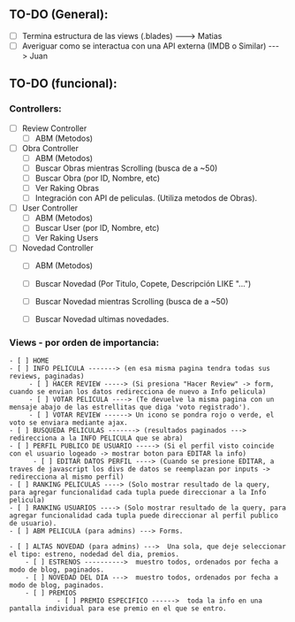 ## TO-DO (General):
- [ ] Termina estructura de las views (.blades) ---> Matias
- [ ] Averiguar como se interactua con una API externa (IMDB o Similar) ---> Juan

## TO-DO (funcional):

### Controllers:
  - [ ] Review Controller
    - [ ] ABM (Metodos)
  - [ ] Obra Controller
    - [ ] ABM (Metodos)
    - [ ] Buscar Obras mientras Scrolling (busca de a ~50)
    - [ ] Buscar Obra (por ID, Nombre, etc)
    - [ ] Ver Raking Obras
    - [ ] Integración con API de peliculas. (Utiliza metodos de Obras).
  - [ ] User Controller
    - [ ] ABM (Metodos)
    - [ ] Buscar User (por ID, Nombre, etc)
    - [ ] Ver Raking Users
  - [ ] Novedad Controller
    - [ ] ABM (Metodos)
    - [ ] Buscar Novedad (Por Titulo, Copete, Descripción LIKE "...")
    - [ ] Buscar Novedad mientras Scrolling (busca de a ~50)
    - [ ] Buscar Novedad ultimas novedades.


### Views - por orden de importancia:
    - [ ] HOME
    - [ ] INFO PELICULA -------> (en esa misma pagina tendra todas sus reviews, paginadas)
     	 - [ ] HACER REVIEW -----> (Si presiona "Hacer Review" -> form, cuando se envian los datos redirecciona de nuevo a Info pelicula)
     	 - [ ] VOTAR PELICULA ----> (Te devuelve la misma pagina con un mensaje abajo de las estrellitas que diga 'voto registrado').
     	 - [ ] VOTAR REVIEW ------> Un icono se pondra rojo o verde, el voto se enviara mediante ajax.
    - [ ] BUSQUEDA PELICULAS -------> (resultados paginados ---> redirecciona a la INFO PELICULA que se abra)
    - [ ] PERFIL PUBLICO DE USUARIO -----> (Si el perfil visto coincide con el usuario logeado -> mostrar boton para EDITAR la info)
     	  - [ ] EDITAR DATOS PERFIL ----> (Cuando se presione EDITAR, a traves de javascript los divs de datos se reemplazan por inputs -> redirecciona al mismo perfil)  
    - [ ] RANKING PELICULAS ----> (Solo mostrar resultado de la query, para agregar funcionalidad cada tupla puede direccionar a la Info pelicula)
    - [ ] RANKING USUARIOS ----> (Solo mostrar resultado de la query, para agregar funcionalidad cada tupla puede direccionar al perfil publico de usuario).
    - [ ] ABM PELICULA (para admins) ---> Forms.

    - [ ] ALTAS NOVEDAD (para admins) --->  Una sola, que deje seleccionar el tipo: estreno, nodedad del dia, premios.
        - [ ] ESTRENOS ---------->  muestro todos, ordenados por fecha a modo de blog, paginados.
        - [ ] NOVEDAD DEL DIA --->  muestro todos, ordenados por fecha a modo de blog, paginados.
        - [ ] PREMIOS
     	        - [ ] PREMIO ESPECIFICO ------>  toda la info en una pantalla individual para ese premio en el que se entro.     
